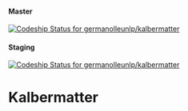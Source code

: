 #### Master

[ ![Codeship Status for germanolleunlp/kalbermatter](https://codeship.com/projects/972fbcc0-6adc-0134-5c93-46da9e039e1e/status?branch=master)](https://codeship.com/projects/176864)

#### Staging

[ ![Codeship Status for germanolleunlp/kalbermatter](https://codeship.com/projects/972fbcc0-6adc-0134-5c93-46da9e039e1e/status?branch=staging)](https://codeship.com/projects/176864)

# Kalbermatter
